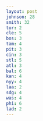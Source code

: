 ```yaml
---
layout: post
johnson: 28
smith: 32
tor: 2
cle: 5
bos: 3
tam: 4
pit: 3
cin: 3
stl: 5
atl: 3
bal: 6
kan: 4
nyy: 4
laa: 2
sdg: 4
was: 4
phi: 6
lad: 2
---
```

